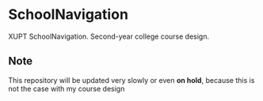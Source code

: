 # SchoolNavigation
XUPT SchoolNavigation. Second-year college course design.
## Note
This repository will be updated very slowly or even **on hold**, because this is not the case with my course design
